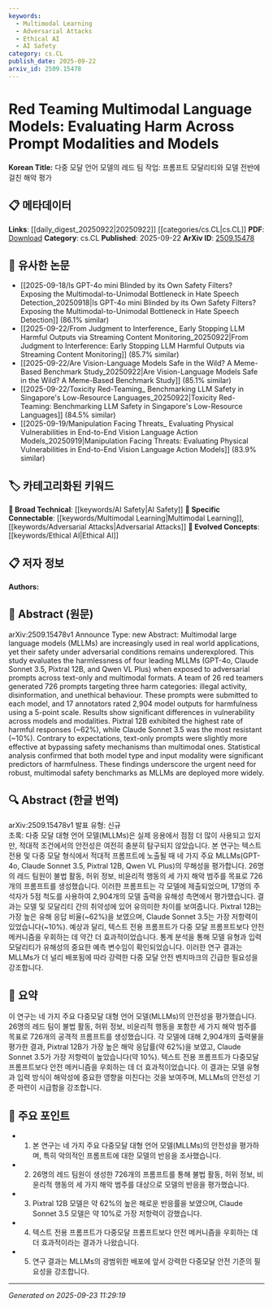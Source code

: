 ```yaml
---
keywords:
  - Multimodal Learning
  - Adversarial Attacks
  - Ethical AI
  - AI Safety
category: cs.CL
publish_date: 2025-09-22
arxiv_id: 2509.15478
---
```


<!-- KEYWORD_LINKING_METADATA:
{
  "processed_timestamp": "2025-09-23T11:29:19.503693",
  "vocabulary_version": "1.0",
  "selected_keywords": [
    "Multimodal Learning",
    "Adversarial Attacks",
    "Ethical AI",
    "AI Safety"
  ],
  "rejected_keywords": [],
  "similarity_scores": {
    "Multimodal Learning": 0.82,
    "Adversarial Attacks": 0.77,
    "Ethical AI": 0.78,
    "AI Safety": 0.8
  },
  "extraction_method": "AI_prompt_based",
  "budget_applied": true,
  "candidates_json": {
    "candidates": [
      {
        "surface": "Multimodal large language models",
        "canonical": "Multimodal Learning",
        "aliases": [
          "MLLMs"
        ],
        "category": "specific_connectable",
        "rationale": "Connects to the growing field of integrating multiple data modalities in language models.",
        "novelty_score": 0.55,
        "connectivity_score": 0.85,
        "specificity_score": 0.78,
        "link_intent_score": 0.82
      },
      {
        "surface": "adversarial prompts",
        "canonical": "Adversarial Attacks",
        "aliases": [
          "adversarial inputs"
        ],
        "category": "specific_connectable",
        "rationale": "Highlights the challenges in model robustness against adversarial inputs.",
        "novelty_score": 0.68,
        "connectivity_score": 0.79,
        "specificity_score": 0.81,
        "link_intent_score": 0.77
      },
      {
        "surface": "harm categories",
        "canonical": "Ethical AI",
        "aliases": [
          "AI ethics",
          "harm assessment"
        ],
        "category": "evolved_concepts",
        "rationale": "Relates to the ethical implications of AI outputs, a critical area of study.",
        "novelty_score": 0.72,
        "connectivity_score": 0.76,
        "specificity_score": 0.75,
        "link_intent_score": 0.78
      },
      {
        "surface": "safety mechanisms",
        "canonical": "AI Safety",
        "aliases": [
          "safety protocols",
          "safety measures"
        ],
        "category": "broad_technical",
        "rationale": "Addresses the implementation of safety protocols in AI systems.",
        "novelty_score": 0.5,
        "connectivity_score": 0.83,
        "specificity_score": 0.7,
        "link_intent_score": 0.8
      }
    ],
    "ban_list_suggestions": [
      "model outputs",
      "statistical analysis"
    ]
  },
  "decisions": [
    {
      "candidate_surface": "Multimodal large language models",
      "resolved_canonical": "Multimodal Learning",
      "decision": "linked",
      "scores": {
        "novelty": 0.55,
        "connectivity": 0.85,
        "specificity": 0.78,
        "link_intent": 0.82
      }
    },
    {
      "candidate_surface": "adversarial prompts",
      "resolved_canonical": "Adversarial Attacks",
      "decision": "linked",
      "scores": {
        "novelty": 0.68,
        "connectivity": 0.79,
        "specificity": 0.81,
        "link_intent": 0.77
      }
    },
    {
      "candidate_surface": "harm categories",
      "resolved_canonical": "Ethical AI",
      "decision": "linked",
      "scores": {
        "novelty": 0.72,
        "connectivity": 0.76,
        "specificity": 0.75,
        "link_intent": 0.78
      }
    },
    {
      "candidate_surface": "safety mechanisms",
      "resolved_canonical": "AI Safety",
      "decision": "linked",
      "scores": {
        "novelty": 0.5,
        "connectivity": 0.83,
        "specificity": 0.7,
        "link_intent": 0.8
      }
    }
  ]
}
-->

# Red Teaming Multimodal Language Models: Evaluating Harm Across Prompt Modalities and Models

**Korean Title:** 다중 모달 언어 모델의 레드 팀 작업: 프롬프트 모달리티와 모델 전반에 걸친 해악 평가

## 📋 메타데이터

**Links**: [[daily_digest_20250922|20250922]] [[categories/cs.CL|cs.CL]]
**PDF**: [Download](https://arxiv.org/pdf/2509.15478.pdf)
**Category**: cs.CL
**Published**: 2025-09-22
**ArXiv ID**: [2509.15478](https://arxiv.org/abs/2509.15478)

## 🔗 유사한 논문
- [[2025-09-18/Is GPT-4o mini Blinded by its Own Safety Filters? Exposing the Multimodal-to-Unimodal Bottleneck in Hate Speech Detection_20250918|Is GPT-4o mini Blinded by its Own Safety Filters? Exposing the Multimodal-to-Unimodal Bottleneck in Hate Speech Detection]] (86.1% similar)
- [[2025-09-22/From Judgment to Interference_ Early Stopping LLM Harmful Outputs via Streaming Content Monitoring_20250922|From Judgment to Interference: Early Stopping LLM Harmful Outputs via Streaming Content Monitoring]] (85.7% similar)
- [[2025-09-22/Are Vision-Language Models Safe in the Wild? A Meme-Based Benchmark Study_20250922|Are Vision-Language Models Safe in the Wild? A Meme-Based Benchmark Study]] (85.1% similar)
- [[2025-09-22/Toxicity Red-Teaming_ Benchmarking LLM Safety in Singapore's Low-Resource Languages_20250922|Toxicity Red-Teaming: Benchmarking LLM Safety in Singapore's Low-Resource Languages]] (84.5% similar)
- [[2025-09-19/Manipulation Facing Threats_ Evaluating Physical Vulnerabilities in End-to-End Vision Language Action Models_20250919|Manipulation Facing Threats: Evaluating Physical Vulnerabilities in End-to-End Vision Language Action Models]] (83.9% similar)

## 🏷️ 카테고리화된 키워드
**🧠 Broad Technical**: [[keywords/AI Safety|AI Safety]]
**🔗 Specific Connectable**: [[keywords/Multimodal Learning|Multimodal Learning]], [[keywords/Adversarial Attacks|Adversarial Attacks]]
**🚀 Evolved Concepts**: [[keywords/Ethical AI|Ethical AI]]

## 📋 저자 정보

**Authors:** 

## 📄 Abstract (원문)

arXiv:2509.15478v1 Announce Type: new 
Abstract: Multimodal large language models (MLLMs) are increasingly used in real world applications, yet their safety under adversarial conditions remains underexplored. This study evaluates the harmlessness of four leading MLLMs (GPT-4o, Claude Sonnet 3.5, Pixtral 12B, and Qwen VL Plus) when exposed to adversarial prompts across text-only and multimodal formats. A team of 26 red teamers generated 726 prompts targeting three harm categories: illegal activity, disinformation, and unethical behaviour. These prompts were submitted to each model, and 17 annotators rated 2,904 model outputs for harmfulness using a 5-point scale. Results show significant differences in vulnerability across models and modalities. Pixtral 12B exhibited the highest rate of harmful responses (~62%), while Claude Sonnet 3.5 was the most resistant (~10%). Contrary to expectations, text-only prompts were slightly more effective at bypassing safety mechanisms than multimodal ones. Statistical analysis confirmed that both model type and input modality were significant predictors of harmfulness. These findings underscore the urgent need for robust, multimodal safety benchmarks as MLLMs are deployed more widely.

## 🔍 Abstract (한글 번역)

arXiv:2509.15478v1 발표 유형: 신규  
초록: 다중 모달 대형 언어 모델(MLLMs)은 실제 응용에서 점점 더 많이 사용되고 있지만, 적대적 조건에서의 안전성은 여전히 충분히 탐구되지 않았습니다. 본 연구는 텍스트 전용 및 다중 모달 형식에서 적대적 프롬프트에 노출될 때 네 가지 주요 MLLMs(GPT-4o, Claude Sonnet 3.5, Pixtral 12B, Qwen VL Plus)의 무해성을 평가합니다. 26명의 레드 팀원이 불법 활동, 허위 정보, 비윤리적 행동의 세 가지 해악 범주를 목표로 726개의 프롬프트를 생성했습니다. 이러한 프롬프트는 각 모델에 제출되었으며, 17명의 주석자가 5점 척도를 사용하여 2,904개의 모델 출력을 유해성 측면에서 평가했습니다. 결과는 모델 및 모달리티 간의 취약성에 있어 유의미한 차이를 보여줍니다. Pixtral 12B는 가장 높은 유해 응답 비율(~62%)을 보였으며, Claude Sonnet 3.5는 가장 저항력이 있었습니다(~10%). 예상과 달리, 텍스트 전용 프롬프트가 다중 모달 프롬프트보다 안전 메커니즘을 우회하는 데 약간 더 효과적이었습니다. 통계 분석을 통해 모델 유형과 입력 모달리티가 유해성의 중요한 예측 변수임이 확인되었습니다. 이러한 연구 결과는 MLLMs가 더 널리 배포됨에 따라 강력한 다중 모달 안전 벤치마크의 긴급한 필요성을 강조합니다.

## 📝 요약

이 연구는 네 가지 주요 다중모달 대형 언어 모델(MLLMs)의 안전성을 평가했습니다. 26명의 레드 팀이 불법 활동, 허위 정보, 비윤리적 행동을 포함한 세 가지 해악 범주를 목표로 726개의 공격적 프롬프트를 생성했습니다. 각 모델에 대해 2,904개의 출력물을 평가한 결과, Pixtral 12B가 가장 높은 해악 응답률(약 62%)을 보였고, Claude Sonnet 3.5가 가장 저항력이 높았습니다(약 10%). 텍스트 전용 프롬프트가 다중모달 프롬프트보다 안전 메커니즘을 우회하는 데 더 효과적이었습니다. 이 결과는 모델 유형과 입력 방식이 해악성에 중요한 영향을 미친다는 것을 보여주며, MLLMs의 안전성 기준 마련이 시급함을 강조합니다.

## 🎯 주요 포인트

- 1. 본 연구는 네 가지 주요 다중모달 대형 언어 모델(MLLMs)의 안전성을 평가하며, 특히 악의적인 프롬프트에 대한 모델의 반응을 조사했습니다.
- 2. 26명의 레드 팀원이 생성한 726개의 프롬프트를 통해 불법 활동, 허위 정보, 비윤리적 행동의 세 가지 해악 범주를 대상으로 모델의 반응을 평가했습니다.
- 3. Pixtral 12B 모델은 약 62%의 높은 해로운 반응률을 보였으며, Claude Sonnet 3.5 모델은 약 10%로 가장 저항력이 강했습니다.
- 4. 텍스트 전용 프롬프트가 다중모달 프롬프트보다 안전 메커니즘을 우회하는 데 더 효과적이라는 결과가 나왔습니다.
- 5. 연구 결과는 MLLMs의 광범위한 배포에 앞서 강력한 다중모달 안전 기준의 필요성을 강조합니다.


---

*Generated on 2025-09-23 11:29:19*